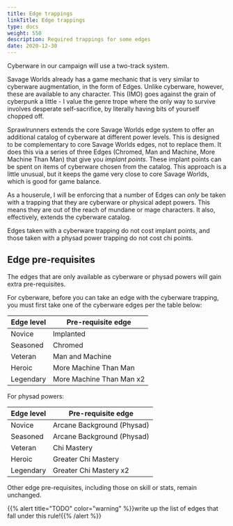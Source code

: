 ```yaml
--- 
title: Edge trappings
linkTitle: Edge trappings
type: docs     
weight: 550 
description: Required trappings for some edges 
date: 2020-12-30
--- 
```


Cyberware in our campaign will use a two-track system.

Savage Worlds already has a game mechanic that is very similar to cyberware augmentation, in the form of Edges. Unlike cyberware, however, these are available to any character. This (IMO) goes against the grain of cyberpunk a little - I value the genre trope where the only way to survive involves desperate self-sacrifice, by literally having bits of yourself chopped off.

Sprawlrunners extends the core Savage Worlds edge system to offer an additional catalog of cyberware at different power levels. This is designed to be complementary to core Savage Worlds edges, not to replace them. It does this via a series of three Edges (Chromed, Man and Machine, More Machine Than Man) that give you *implant points*. These implant points can be spent on items of cyberware chosen from the catalog. This approach is a little unusual, but it keeps the game very close to core Savage Worlds, which is good for game balance.

As a houserule, I will be enforcing that a number of Edges can *only* be taken with a trapping that they are cyberware or physical adept powers. This means they are out of the reach of mundane or mage characters. It also, effectively, extends the cyberware catalog. 

Edges taken with a cyberware trapping do not cost implant points, and those taken with a physad power trapping do not cost chi points.

## Edge pre-requisites

The edges that are only available as cyberware or physad powers will gain extra pre-requisites.

For cyberware, before you can take an edge with the cyberware trapping, you must first take one of the cyberware edges per the table below:

| Edge level | Pre-requisite edge       |
|------------|--------------------------|
| Novice     | Implanted                |
| Seasoned   | Chromed                  |
| Veteran    | Man and Machine          |
| Heroic     | More Machine Than Man    |
| Legendary  | More Machine Than Man x2 |

For physad powers:

| Edge level | Pre-requisite edge       |
|------------|--------------------------|
| Novice     | Arcane Background (Physad) |
| Seasoned   | Arcane Background (Physad) |
| Veteran    | Chi Mastery |
| Heroic     | Greater Chi Mastery    |
| Legendary  | Greater Chi Mastery x2 |

Other edge pre-requisites, including those on skill or stats, remain unchanged.

{{% alert title="TODO" color="warning" %}}write up the list of edges that fall under this rule!{{% /alert %}} 

<!--
## Edge list

### Background edges

{{% pageinfo %}}
Cyberware name: **Wired Reflexes** (required: Implanted) \
Adept power name: **Improved Reflexes** \
SWADE Edge name: Quick (pg 40) \
Requirements: Novice, Agility d8+ 

Whenever you draw a 5 or lower as an action card, you can discard it and draw again; repeat until you get better than a 5.
{{% /pageinfo %}} 

{{% pageinfo %}}
Cyberware name: **Tailored pherenomes** (required: Implanted) \
Adept power name: **???** \
SWADE Edge name: Attractive / Very Attractive (pg 38) \
Requirements for rank 1: Novice, Vigor d6+ \
Requirements for rank 2: Novice, Attractive 

Rank 1: +1 to Performance / Persuasion \
Rank 2: +2
{{% /pageinfo %}} 

--> 

<!--
Implanted: Novice
Chromed: Novice, Spirit d6+, Vigor d6+
Man and Machine: Seasoned, Spirit or Vigor d8+, Chromed
More Machine Than Man: Heroic, Spirit or Vigor d10+, MaM

-->
